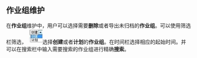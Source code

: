 ## 作业组维护

在**作业组**维护中，用户可以选择需要**删除**或者导出未归档的**作业组**。可以使用筛选栏筛选，
![](./images/作业组维护.jpg)选择**创建**或者**计划**的**作业组**。在时间栏选择相应的起始时间。并可以在搜索栏中输入需要搜索的作业组进行精确**搜索**。